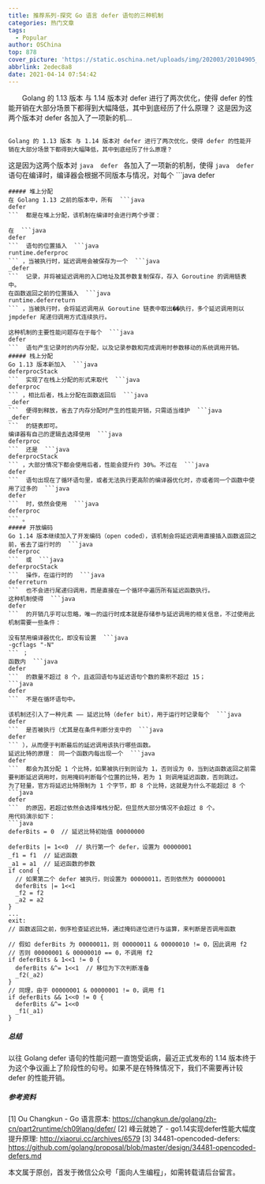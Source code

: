 ```yaml
---
title: 推荐系列-探究 Go 语言 defer 语句的三种机制
categories: 热门文章
tags:
  - Popular
author: OSChina
top: 878
cover_picture: 'https://static.oschina.net/uploads/img/202003/20104905_xf4F.jpeg'
abbrlink: 2edec8a8
date: 2021-04-14 07:54:42
---
```


&emsp;&emsp;Golang 的 1.13 版本 与 1.14 版本对 defer 进行了两次优化，使得 defer 的性能开销在大部分场景下都得到大幅降低，其中到底经历了什么原理？ 这是因为这两个版本对 defer 各加入了一项新的机...
<!-- more -->

                                                                                                                                                                                        Golang 的 1.13 版本 与 1.14 版本对 defer 进行了两次优化，使得 defer 的性能开销在大部分场景下都得到大幅降低，其中到底经历了什么原理？ 
这是因为这两个版本对  ```java 
  defer
  ```  各加入了一项新的机制，使得  ```java 
  defer
  ```  语句在编译时，编译器会根据不同版本与情况，对每个  ```java 
  defer
  ```  选择不同的机制，以更轻量的方式运行调用。 
##### 堆上分配 
在 Golang 1.13 之前的版本中，所有  ```java 
  defer
  ```  都是在堆上分配，该机制在编译时会进行两个步骤： 
 
 在  ```java 
  defer
  ```  语句的位置插入  ```java 
  runtime.deferproc
  ``` ，当被执行时，延迟调用会被保存为一个  ```java 
  _defer
  ```  记录，并将被延迟调用的入口地址及其参数复制保存，存入 Goroutine 的调用链表中。 
 在函数返回之前的位置插入  ```java 
  runtime.deferreturn
  ``` ，当被执行时，会将延迟调用从 Goroutine 链表中取出��执行，多个延迟调用则以 jmpdefer 尾递归调用方式连续执行。 
 
这种机制的主要性能问题存在于每个  ```java 
  defer
  ```  语句产生记录时的内存分配，以及记录参数和完成调用时参数移动的系统调用开销。 
##### 栈上分配 
Go 1.13 版本新加入  ```java 
  deferprocStack
  ```  实现了在栈上分配的形式来取代  ```java 
  deferproc
  ``` ，相比后者，栈上分配在函数返回后  ```java 
  _defer
  ```  便得到释放，省去了内存分配时产生的性能开销，只需适当维护  ```java 
  _defer
  ```  的链表即可。 
编译器有自己的逻辑去选择使用  ```java 
  deferproc
  ```  还是  ```java 
  deferprocStack
  ``` ，大部分情况下都会使用后者，性能会提升约 30%。不过在  ```java 
  defer
  ```  语句出现在了循环语句里，或者无法执行更高阶的编译器优化时，亦或者同一个函数中使用了过多的  ```java 
  defer
  ```  时，依然会使用  ```java 
  deferproc
  ``` 。 
##### 开放编码 
Go 1.14 版本继续加入了开发编码（open coded），该机制会将延迟调用直接插入函数返回之前，省去了运行时的  ```java 
  deferproc
  ```  或  ```java 
  deferprocStack
  ```  操作，在运行时的  ```java 
  deferreturn
  ```  也不会进行尾递归调用，而是直接在一个循环中遍历所有延迟函数执行。 
这种机制使得  ```java 
  defer
  ```  的开销几乎可以忽略，唯一的运行时成本就是存储参与延迟调用的相关信息，不过使用此机制需要一些条件： 
 
 没有禁用编译器优化，即没有设置  ```java 
  -gcflags "-N"
  ``` ； 
 函数内  ```java 
  defer
  ```  的数量不超过 8 个，且返回语句与延迟语句个数的乘积不超过 15； 
  ```java 
  defer
  ```  不是在循环语句中。 
 
该机制还引入了一种元素 —— 延迟比特（defer bit），用于运行时记录每个  ```java 
  defer
  ```  是否被执行（尤其是在条件判断分支中的  ```java 
  defer
  ``` ），从而便于判断最后的延迟调用该执行哪些函数。 
延迟比特的原理： 同一个函数内每出现一个  ```java 
  defer
  ```  都会为其分配 1 个比特，如果被执行到则设为 1，否则设为 0，当到达函数返回之前需要判断延迟调用时，则用掩码判断每个位置的比特，若为 1 则调用延迟函数，否则跳过。 
为了轻量，官方将延迟比特限制为 1 个字节，即 8 个比特，这就是为什么不能超过 8 个  ```java 
  defer
  ```  的原因，若超过依然会选择堆栈分配，但显然大部分情况不会超过 8 个。 
用代码演示如下： 
 ```java 
  deferBits = 0  // 延迟比特初始值 00000000

deferBits |= 1<<0  // 执行第一个 defer，设置为 00000001
_f1 = f1  // 延迟函数
_a1 = a1  // 延迟函数的参数
if cond {
    // 如果第二个 defer 被执行，则设置为 00000011，否则依然为 00000001
    deferBits |= 1<<1
    _f2 = f2
    _a2 = a2
}
...
exit:
// 函数返回之前，倒序检查延迟比特，通过掩码逐位进行与运算，来判断是否调用函数

// 假如 deferBits 为 00000011，则 00000011 & 00000010 != 0，因此调用 f2
// 否则 00000001 & 00000010 == 0，不调用 f2
if deferBits & 1<<1 != 0 {
    deferBits &^= 1<<1  // 移位为下次判断准备
    _f2(_a2)
}
// 同理，由于 00000001 & 00000001 != 0，调用 f1
if deferBits && 1<<0 != 0 {
    deferBits &^= 1<<0
    _f1(_a1)
}

  ```  
##### 总结 
以往 Golang defer 语句的性能问题一直饱受诟病，最近正式发布的 1.14 版本终于为这个争议画上了阶段性的句号。如果不是在特殊情况下，我们不需要再计较 defer 的性能开销。 
##### 参考资料 
[1] Ou Changkun - Go 语言原本: https://changkun.de/golang/zh-cn/part2runtime/ch09lang/defer/ 
[2] 峰云就她了 - go1.14实现defer性能大幅度提升原理: http://xiaorui.cc/archives/6579 
[3] 34481-opencoded-defers: https://github.com/golang/proposal/blob/master/design/34481-opencoded-defers.md 
 
本文属于原创，首发于微信公众号「面向人生编程」，如需转载请后台留言。
                                        